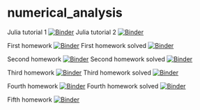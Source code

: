 # numerical_analysis

Julia tutorial 1 [![Binder](https://mybinder.org/badge_logo.svg)](https://mybinder.org/v2/gh/luissilvestre/numerical_analysis/HEAD?labpath=tutorial1.ipynb)
Julia tutorial 2 [![Binder](https://mybinder.org/badge_logo.svg)](https://mybinder.org/v2/gh/luissilvestre/numerical_analysis/HEAD?labpath=tutorial2.ipynb)

First homework [![Binder](https://mybinder.org/badge_logo.svg)](https://mybinder.org/v2/gh/luissilvestre/numerical_analysis/HEAD?labpath=hw1.ipynb)
First homework solved [![Binder](https://mybinder.org/badge_logo.svg)](https://mybinder.org/v2/gh/luissilvestre/numerical_analysis/HEAD?labpath=hw1_solved.ipynb)


Second homework [![Binder](https://mybinder.org/badge_logo.svg)](https://mybinder.org/v2/gh/luissilvestre/numerical_analysis/HEAD?labpath=hw2.ipynb)
Second homework solved [![Binder](https://mybinder.org/badge_logo.svg)](https://mybinder.org/v2/gh/luissilvestre/numerical_analysis/HEAD?labpath=hw2_solved.ipynb)

Third homework [![Binder](https://mybinder.org/badge_logo.svg)](https://mybinder.org/v2/gh/luissilvestre/numerical_analysis/HEAD?labpath=hw3.ipynb)
Third homework solved [![Binder](https://mybinder.org/badge_logo.svg)](https://mybinder.org/v2/gh/luissilvestre/numerical_analysis/HEAD?labpath=hw3_solved.ipynb)

Fourth homework [![Binder](https://mybinder.org/badge_logo.svg)](https://mybinder.org/v2/gh/luissilvestre/numerical_analysis/HEAD?labpath=hw4.ipynb)
Fourth homework solved [![Binder](https://mybinder.org/badge_logo.svg)](https://mybinder.org/v2/gh/luissilvestre/numerical_analysis/HEAD?labpath=hw4_solved.ipynb)

Fifth homework [![Binder](https://mybinder.org/badge_logo.svg)](https://mybinder.org/v2/gh/luissilvestre/numerical_analysis/HEAD?labpath=hw5.ipynb)
